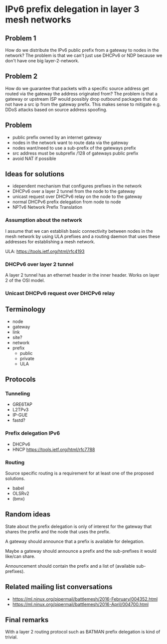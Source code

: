 # IPv6 prefix delegation in layer 3 mesh networks

## Problem 1

How do we distribute the IPv6 public prefix from a gateway to nodes in the
network? The problem is that we can't just use DHCPv6 or NDP because we
don't have one big layer-2-network.

## Problem 2

How do we guarantee that packets with a specific source address get routed
via the gateway the address originated from? The problem is that a gateway or
upstream ISP would possibly drop outbound packages that do not have a src ip
from the gateway prefix. This makes sense to mitigate e.g. DDoS attacks based
on source address spoofing.

## Problem

- public prefix owned by an internet gateway
- nodes in the network want to route data via the gateway
- nodes want/need to use a sub-prefix of the gateways prefix
- src address must be subprefix /128 of gateways public prefix
- avoid NAT if possible

## Ideas for solutions

- idependent mechanism that configures prefixes in the network
- DHCPv6 over a layer 2 tunnel from the node to the gateway
- unicast request over DHCPv6 relay on the node to the gateway
- normal DHCPv6 prefix delegation from node to node
- NPTv6 Network Prefix Translation

### Assumption about the network

I assume that we can establish basic connectivity between nodes in the mesh
network by using ULA prefixes and a routing daemon that uses these addresses for
establishing a mesh network.

ULA: https://tools.ietf.org/html/rfc4193

### DHCPv6 over layer 2 tunnel

A layer 2 tunnel has an ethernet header in the inner header. Works on layer 2 of
the OSI model.

### Unicast DHCPv6 request over DHCPv6 relay

## Terminology

- node
- gateway
- link
- site?
- network
- prefix
  - public
  - private
  - ULA

## Protocols

### Tunneling

- GRE6TAP
- L2TPv3
- IP-GUE
- fastd?

### Prefix delegation IPv6

- DHCPv6
- HNCP https://tools.ietf.org/html/rfc7788

### Routing

Source specific routing is a requirement for at least one of the proposed
solutions.

- babel
- OLSRv2
- (bmx)

## Random ideas

State about the prefix delegation is only of interest for the gateway that
shares the prefix and the node that uses the prefix.

A gateway should announce that a prefix is available for delegation.

Maybe a gateway should announce a prefix and the sub-prefixes it would like/can
share.

Announcement should contain the prefix and a list of (available sub-prefixes).

## Related mailing list conversations

- https://ml.ninux.org/pipermail/battlemesh/2016-February/004352.html
- https://ml.ninux.org/pipermail/battlemesh/2016-April/004700.html


## Final remarks

With a layer 2 routing protocol such as BATMAN prefix delegation is kind of
trivial.
